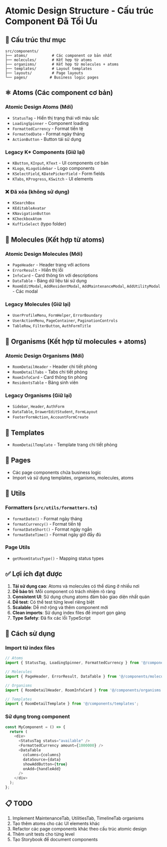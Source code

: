 # Atomic Design Structure - Cấu trúc Component Đã Tối Ưu

## 📁 Cấu trúc thư mục

```
src/components/
├── atoms/           # Các component cơ bản nhất
├── molecules/       # Kết hợp từ atoms
├── organisms/       # Kết hợp từ molecules + atoms
├── templates/       # Layout templates
├── layouts/         # Page layouts
└── pages/          # Business logic pages
```

## ⚛️ Atoms (Các component cơ bản)

### Atomic Design Atoms (Mới)
- `StatusTag` - Hiển thị trạng thái với màu sắc
- `LoadingSpinner` - Component loading
- `FormattedCurrency` - Format tiền tệ
- `FormattedDate` - Format ngày tháng
- `ActionButton` - Button tái sử dụng

### Legacy K* Components (Giữ lại)
- `KButton`, `KInput`, `KText` - UI components cơ bản
- `KLogo`, `KLogoSidebar` - Logo components
- `KSelectField`, `KDatePickerField` - Form fields
- `KTabs`, `KProgress`, `KSwitch` - UI elements

### ❌ Đã xóa (không sử dụng)
- `KSearchBox`
- `KEditableAvatar` 
- `KNavigationButton`
- `KCheckboxAtom`
- `KuffixSelect` (typo folder)

## 🧬 Molecules (Kết hợp từ atoms)

### Atomic Design Molecules (Mới)
- `PageHeader` - Header trang với actions
- `ErrorResult` - Hiển thị lỗi
- `InfoCard` - Card thông tin với descriptions
- `DataTable` - Bảng dữ liệu tái sử dụng
- `RoomEditModal`, `AddResidentModal`, `AddMaintenanceModal`, `AddUtilityModal` - Các modal

### Legacy Molecules (Giữ lại)
- `UserProfileMenu`, `FormHelper`, `ErrorBoundary`
- `UserActionMenu`, `PageContainer`, `PaginationControls`
- `TableRow`, `FilterButton`, `AuthFormTitle`

## 🦠 Organisms (Kết hợp từ molecules + atoms)

### Atomic Design Organisms (Mới)
- `RoomDetailHeader` - Header chi tiết phòng
- `RoomDetailTabs` - Tabs chi tiết phòng
- `RoomInfoCard` - Card thông tin phòng
- `ResidentsTable` - Bảng sinh viên

### Legacy Organisms (Giữ lại)
- `Sidebar`, `Header`, `AuthForm`
- `DataTable`, `DrawerEditStudent`, `FormLayout`
- `FooterFormAction`, `AccountFormCreate`

## 📄 Templates

- `RoomDetailTemplate` - Template trang chi tiết phòng

## 📱 Pages

- Các page components chứa business logic
- Import và sử dụng templates, organisms, molecules, atoms

## 🔧 Utils

### Formatters (`src/utils/formatters.ts`)
- `formatDate()` - Format ngày tháng
- `formatCurrency()` - Format tiền tệ
- `formatDateShort()` - Format ngày ngắn
- `formatDateTime()` - Format ngày giờ đầy đủ

### Page Utils
- `getRoomStatusType()` - Mapping status types

## ✅ Lợi ích đạt được

1. **Tái sử dụng cao**: Atoms và molecules có thể dùng ở nhiều nơi
2. **Dễ bảo trì**: Mỗi component có trách nhiệm rõ ràng
3. **Consistent UI**: Sử dụng chung atoms đảm bảo giao diện nhất quán
4. **Dễ test**: Có thể test từng level riêng biệt
5. **Scalable**: Dễ mở rộng và thêm component mới
6. **Clean imports**: Sử dụng index files để import gọn gàng
7. **Type Safety**: Đã fix các lỗi TypeScript

## 🚀 Cách sử dụng

### Import từ index files
```typescript
// Atoms
import { StatusTag, LoadingSpinner, FormattedCurrency } from '@/components/atoms';

// Molecules  
import { PageHeader, ErrorResult, DataTable } from '@/components/molecules';

// Organisms
import { RoomDetailHeader, RoomInfoCard } from '@/components/organisms';

// Templates
import { RoomDetailTemplate } from '@/components/templates';
```

### Sử dụng trong component
```typescript
const MyComponent = () => {
  return (
    <div>
      <StatusTag status="available" />
      <FormattedCurrency amount={1000000} />
      <DataTable 
        columns={columns}
        dataSource={data}
        showAddButton={true}
        onAdd={handleAdd}
      />
    </div>
  );
};
```

## 📋 TODO

1. Implement MaintenanceTab, UtilitiesTab, TimelineTab organisms
2. Tạo thêm atoms cho các UI elements khác
3. Refactor các page components khác theo cấu trúc atomic design
4. Thêm unit tests cho từng level
5. Tạo Storybook để document components 
